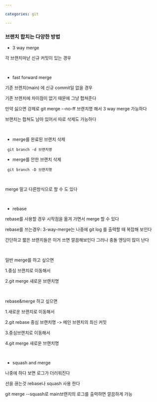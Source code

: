 ```yaml
---

categories: git

---
```



### 브랜치 합치는 다양한 방법


- 3 way merge 

각 브랜치마낟 신규 커밋이 있는 경우 

&nbsp;

- fast forward merge

기존 브렌치(main) 에 신규 commit일 없을 경우 

기존 브렌치에 차이점이 없기 때문에 그냥 합쳐준다 

만약 싫으면 강제로  git merge --no-ff 브랜치명 해서 3 way merge 가능하다

브랜치는 합쳐도 남아 있어서 따로 삭제도 가능하다

&nbsp;



- merge를 완료된 브랜치 삭제
```
 git branch -d 브랜치명

```

- merge를 안한 브랜치 삭제

```
 git branch -D 브랜치명
```

&nbsp;

merge 말고 다른방식으로 할 수 도 있다 

&nbsp;

- rebase

rebase를 사용할 경우 시작점을 옮겨 가면서 merge 할 수 있다 

rebase를 쓰는경우: 3-way-merge는 나중에 git log 를 출력할 때 복잡해 보인다 

간단하고 짧은 브랜치들은 이거 쓰면 깔끔해보인다 그러나 충돌 엔딩이 많이 난다 

&nbsp;

일반 merge를 하고 싶으면 

1.중심 브랜치로 이동해서 

2.git merge 새로운 브랜치명 


&nbsp;


rebase&merge 하고 싶으면 

1.새로운 브랜치로 이동해서 

2.git rebase 중심 브랜치명 -> 메인 브렌치의 최신 커밋 

3.중심브랜치로 이동해서 

4.git merge 새로운 브랜치명 

&nbsp;


- squash and merge 

나중에 하다 보면 로그가 더러워진다 

선을 끊는것 rebase나 squash 사용 한다 

git merge --squash로 main브랜치의 로그를 출력하면 깔끔하게 가능 


